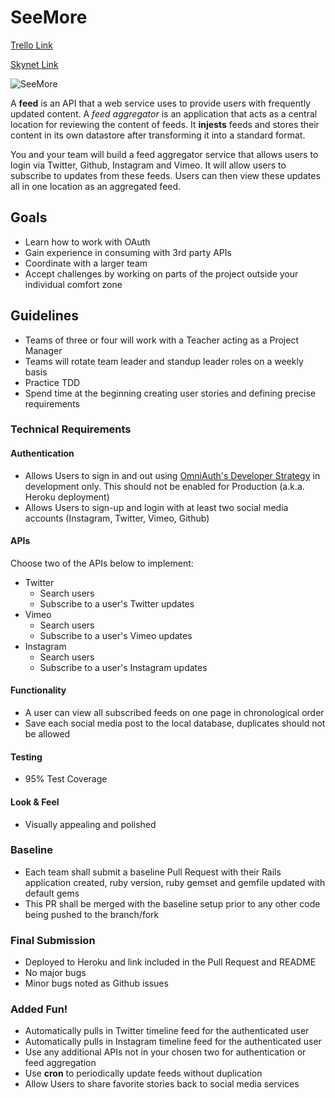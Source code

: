 # SeeMore

[Trello Link](https://trello.com/b/JOAhFTnm/skynet)

[Skynet Link](http://ada-skynet.herokuapp.com/)

![SeeMore](http://www.theirishduck.info/wp-content/uploads/2013/06/plant.png)

A **feed** is an API that a web service uses to provide users with frequently updated content. A *feed aggregator*  is an application that acts as a central location for reviewing the content of feeds. It **injests** feeds and stores their content in its own datastore after transforming it into a standard format.

You and your team will build a feed aggregator service that allows users to login via Twitter, Github, Instagram and Vimeo. It will allow users to subscribe to updates from these feeds. Users can then view these updates all in one location as an aggregated feed.

## Goals
+ Learn how to work with OAuth
+ Gain experience in consuming with 3rd party APIs
+ Coordinate with a larger team
+ Accept challenges by working on parts of the project outside your individual comfort zone

## Guidelines
+ Teams of three or four will work with a Teacher acting as a Project Manager
+ Teams will rotate team leader and standup leader roles on a weekly basis
+ Practice TDD
+ Spend time at the beginning creating user stories and defining precise requirements

### Technical Requirements
#### Authentication
  - Allows Users to sign in and out using [OmniAuth's Developer Strategy](http://rubydoc.info/github/intridea/omniauth/master/OmniAuth/Strategies/Developer) in development only. This should not be enabled for Production (a.k.a. Heroku deployment)
  - Allows Users to sign-up and login with at least two social media accounts (Instagram, Twitter, Vimeo, Github)

#### APIs
  Choose two of the APIs below to implement:
  - Twitter
    - Search users
    - Subscribe to a user's Twitter updates
  - Vimeo
    - Search users
    - Subscribe to a user's Vimeo updates
  - Instagram
    - Search users
    - Subscribe to a user's Instagram updates

#### Functionality
  - A user can view all subscribed feeds on one page in chronological order
  - Save each social media post to the local database, duplicates should not be allowed

#### Testing
  - 95% Test Coverage

#### Look & Feel
  - Visually appealing and polished

### Baseline
- Each team shall submit a baseline Pull Request with their Rails application created, ruby version, ruby gemset and gemfile updated with default gems
- This PR shall be merged with the baseline setup prior to any other code being pushed to the branch/fork

### Final Submission
- Deployed to Heroku and link included in the Pull Request and README
- No major bugs
- Minor bugs noted as Github issues

### Added Fun!
  - Automatically pulls in Twitter timeline feed for the authenticated user
  - Automatically pulls in Instagram timeline feed for the authenticated user
  - Use any additional APIs not in your chosen two for authentication or feed aggregation
  - Use **cron** to periodically update feeds without duplication
  - Allow Users to share favorite stories back to social media services
